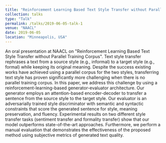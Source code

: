 ```yaml
---
title: "Reinforcement Learning Based Text Style Transfer without Parallel Training Corpus"
collection: talks
type: "Talk"
permalink: /talks/2019-06-05-talk-1
venue: "NAACL"
date: 2019-06-05
location: "Minneapolis, USA"
---
```



An oral presentation at NAACL on "Reinforcement Learning Based Text Style Transfer without Parallel Training Corpus". Text style transfer rephrases a text from a source style (e.g., informal) to a target style (e.g., formal) while keeping its original meaning. Despite the success existing works have achieved using a parallel corpus for the two styles, transferring text style has proven significantly more challenging when there is no parallel training corpus. In this paper, we address this challenge by using a reinforcement-learning-based generator-evaluator architecture. Our generator employs an attention-based encoder-decoder to transfer a sentence from the source style to the target style. Our evaluator is an adversarially trained style discriminator with semantic and syntactic constraints that score the generated sentence for style, meaning preservation, and fluency. Experimental results on two different style transfer tasks (sentiment transfer and formality transfer) show that our model outperforms state-of-the-art approaches. Furthermore, we perform a manual evaluation that demonstrates the effectiveness of the proposed method using subjective metrics of generated text quality.
